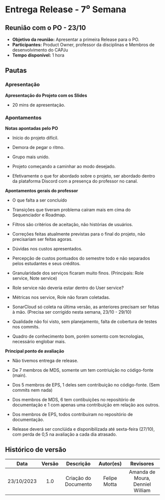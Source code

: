   # Entrega Release - 7⁰ Semana

## ****Reunião com o PO - 23/10****

- **Objetivo da reunião:** Apresentar a primeira Release para o PO.
- **Participantes:** Product Owner, professor da disciplinas e Membros de desenvolvimento do CAPJu
- **Tempo disponível:** 1 hora

## **Pautas**

### Apresentação

**Apresentação do Projeto com os Slides**

- 20 mins de apresentação.

### Apontamentos

**Notas apontadas pelo PO**

- Início do projeto difícil.

- Demora de pegar o ritmo.

- Grupo mais unido.

- Projeto começando a caminhar ao modo desejado.

- Efetivamente o que for abordado sobre o projeto, ser abordado dentro da plataforma Discord com a presença do professor no canal.

**Apontamentos gerais do professor**

- O que falta a ser concluído

- Transições que tiveram problema caíram mais em cima do Sequenciador e Roadmap.

- Filtros são critérios de aceitação, não histórias de usuários.

- Correções feitas atualmente previstas para o final do projeto, não precisariam ser feitas agoras.

- Dúvidas nos custos apresentados.

- Percepção de custos pontuados do semestre todo e não separados pelos estudantes e seus créditos.

- Granularidade dos serviços ficaram muito finos. (Principais: Role service, Note service)

- Role service não deveria estar dentro do User service?

-  Métricas nos service, Role não foram coletadas.

- SonarCloud só coleta na última versão, as anteriores precisam ser feitas à mão. (Precisa ser corrigido nesta semana, 23/10 - 29/10)

- Qualidade não foi visto, sem planejamento, falta de cobertura de testes nos commits.

- Quadro de conhecimento bom, porém somento com tecnologias, necessário englobar mais.

**Principal ponto de avaliação**

- Não tivemos entrega de release.

- De 7 membros de MDS, somente um tem contriuição no código-fonte (main).

- Dos 5 membros de EPS, 1 deles sem contribuição no código-fonte. (Sem commits nem nada)

- Dos membros de MDS, 6 tem contibuições no repositório de documentação e 1 com apenas uma contribuição em relação aos outros.

- Dos membros de EPS, todos contribuiram no repositório de documentação.

- Release deverá ser conclúida e disponibilizada até sexta-feira (27/10), com perda de 0,5 na avaliação a cada dia atrasado.

## Histórico de versão

| Data | Versão | Descrição | Autor(es) | Revisores |
| :----: | :----: | :----: | :----: | :----: |
| 23/10/2023 | 1.0 | Criação do Documento | Felipe Motta | Amanda de Moura, Denniel William |
